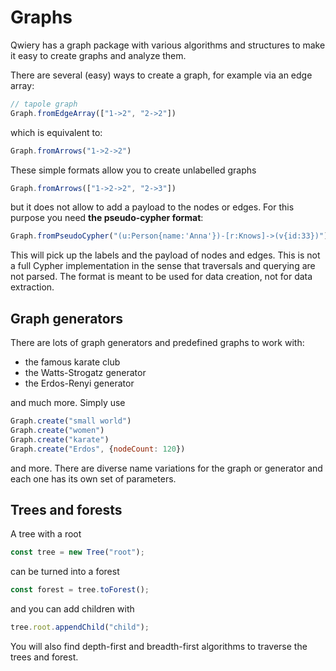 # Graphs

Qwiery has a graph package with various algorithms and structures to make it easy to create graphs and analyze them.

There are several (easy) ways to create a graph, for example via an edge array:

```js
// tapole graph
Graph.fromEdgeArray(["1->2", "2->2"])
```

which is equivalent to:

```js
Graph.fromArrows("1->2->2")
```

These simple formats allow you to create unlabelled graphs

```js
Graph.fromArrows(["1->2->2", "2->3"])
```

but it does not allow to add a payload to the nodes or edges. For this purpose you need **the pseudo-cypher format**:

```js
Graph.fromPseudoCypher("(u:Person{name:'Anna'})-[r:Knows]->(v{id:33})")
```

This will pick up the labels and the payload of nodes and edges. This is not a full Cypher implementation in the sense
that traversals and querying are not parsed. The format is meant to be used for data creation, not for data extraction.

## Graph generators

There are lots of graph generators and predefined graphs to work with:

- the famous karate club
- the Watts-Strogatz generator
- the Erdos-Renyi generator

and much more. Simply use

```js
Graph.create("small world")
Graph.create("women")
Graph.create("karate")
Graph.create("Erdos", {nodeCount: 120})
```

and more. There are diverse name variations for the graph or generator and each one has its own set of parameters.

## Trees and forests

A tree with a root

```js
const tree = new Tree("root");
```

can be turned into a forest

```js
const forest = tree.toForest();
```

and you can add children with

```js
tree.root.appendChild("child");
```

You will also find depth-first and breadth-first algorithms to traverse the trees and forest.


